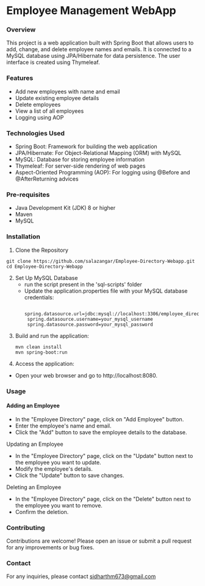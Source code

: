 # Employee Management WebApp

### Overview
This project is a web application built with Spring Boot that allows users to add, change, and delete employee names and emails. It is connected to a MySQL database using JPA/Hibernate for data persistence. The user interface is created using Thymeleaf.

### Features
- Add new employees with name and email
- Update existing employee details
- Delete employees
- View a list of all employees
- Logging using AOP

### Technologies Used
- Spring Boot: Framework for building the web application
- JPA/Hibernate: For Object-Relational Mapping (ORM) with MySQL
- MySQL: Database for storing employee information
- Thymeleaf: For server-side rendering of web pages
- Aspect-Oriented Programming (AOP): For logging using @Before and @AfterReturning advices

### Pre-requisites
- Java Development Kit (JDK) 8 or higher
- Maven
- MySQL

### Installation
1. Clone the Repository
```
git clone https://github.com/salazangar/Employee-Directory-Webapp.git
cd Employee-Directory-Webapp
```
2. Set Up MySQL Database
   - run the script present in the 'sql-scripts' folder
   - Update the application.properties file with your MySQL database credentials:
     ```
       spring.datasource.url=jdbc:mysql://localhost:3306/employee_directory
      spring.datasource.username=your_mysql_username
      spring.datasource.password=your_mysql_password
     ```
3. Build and run the application:
   ```
   mvn clean install
   mvn spring-boot:run
   ```
4. Access the application:
- Open your web browser and go to http://localhost:8080.

### Usage
#### Adding an Employee

- In the "Employee Directory" page, click on "Add Employee" button. 
- Enter the employee's name and email.
- Click the "Add" button to save the employee details to the database.

Updating an Employee
- In the "Employee Directory" page, click on the "Update" button next to the employee you want to update.
- Modify the employee's details.
- Click the "Update" button to save changes.

Deleting an Employee
- In the "Employee Directory" page, click on the "Delete" button next to the employee you want to remove.
- Confirm the deletion.

### Contributing

Contributions are welcome! Please open an issue or submit a pull request for any improvements or bug fixes.

### Contact

For any inquiries, please contact sidharthm673@gmail.com










